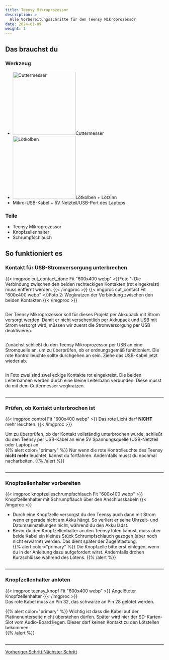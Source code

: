 ```yaml
---
title: Teensy Mikroprozessor
description: >
  Alle Vorbereitungsschritte für den Teensy Mikroprozessor 
date: 2024-01-09
weight: 1
---
```

## Das brauchst du

<div class="row">
    <div class="col-md-6">
       <h3>Werkzeug</h3>
       <ul>
       <li><img src="/icons/cutter.webp" alt="Cuttermesser" width="200"/>Cuttermesser</li>
       <li><img src="/icons/lötkolben.webp" alt="Lötkolben" width="200"/>Lötkolben + Lötzinn</li>
       <li>Mikro-USB-Kabel + 5V Netzteil/USB-Port des Laptops</li>
       </ul>
</div>
    <div class="col-md-6">
<h3>Teile</h3>
<ul>
       <li>Teensy Mikroprozessor</li>
        <li>Knopfzellenhalter</li>
        <li>Schrumpfschlauch</li>
       </ul> 
       </div>
</div>

## So funktioniert es 
<div class="row">

### Kontakt für USB-Stromversorgung unterbrechen
<div class="col-md-6">
       
{{< imgproc cut_contact_done Fit "600x400 webp" >}}Foto 1: Die Verbindung zwischen den beiden rechteckigen Kontakten (rot eingekreist) muss entfernt werden.
{{< /imgproc >}}
{{< imgproc cut_contact Fit "600x400 webp" >}}Foto 2: Wegkratzen der Verbindung zwischen den beiden Kontakten
{{< /imgproc >}}

</div>
    <div class="col-md-6" style="display: flex; flex-direction: column; justify-content: center;">
<p>Der Teensy Mikroprozessor soll für dieses Projekt per Akkupack mit Strom versorgt werden. Damit er nicht versehentlich per Akkupack und USB mit Strom versorgt wird, müssen wir zuerst die Stromversorgung per USB deaktivieren. </p>

<p>Zunächst schließt du den Teensy Mikroprozessor per USB an eine Stromquelle an, um zu überprüfen, ob er ordnungsgemäß funktioniert. Die rote Kontrollleuchte sollte durchgehen an sein. Ziehe das USB-Kabel jetzt wieder ab. </p>

<p>In Foto zwei sind zwei eckige Kontakte rot eingekreist. Die beiden Leiterbahnen werden durch eine kleine Leiterbahn verbunden. Diese musst du mit dem Cuttermesser wegkratzen. </p>
    </div>
</div>
<hr class="my-4"> <!-- Trennlinie -->

<div class="row">

### Prüfen, ob Kontakt unterbrochen ist
<div class="col-md-6">
      {{< imgproc control Fit "600x400 webp" >}} Das rote Licht darf <strong>NICHT</strong> mehr leuchten.
{{< /imgproc >}} 

</div>
    <div class="col-md-6" style="display: flex; flex-direction: column; justify-content: center;">

Um zu überprüfen, ob der Kontakt vollständig unterbrochen wurde, schließt du den Teensy per USB-Kabel an eine 5V Spannungsquelle (USB-Netzteil oder Laptop) an.<br>
 {{% alert color="primary" %}}
Nur wenn die rote Kontrolleuchte des Teensy **nicht mehr** leuchtet, kannst du fortfahren. Andernfalls musst du nochmal nacharbeiten.
{{% /alert %}}
    </div>
</div>
<hr class="my-4"> <!-- Trennlinie -->

<div class="row">

### Knopfzellenhalter vorbereiten
<div class="col-md-6">
      {{< imgproc knopfzelleschrumpfschlauch Fit "600x400 webp" >}} Knopfzellenhalter mit Schrumpflauch über den Anschlusskabeln
{{< /imgproc >}} 

</div>
    <div class="col-md-6" style="display: flex; flex-direction: column; justify-content: center;">

- Durch eine Knopfzelle versorgst du den Teensy auch dann mit Strom wenn er gerade nicht am Akku hängt. So verliert er seine Uhrzeit- und Datumseinstellungen nicht, während du den Akku lädst. 
- Bevor du den Knopfzellenhalter an den Teensy löten kannst, muss über beide Kabel ein kleines Stück Schrumpfschlauch gezogen (aber noch nicht erwärmt) werden. Das dient später der Zugentlastung.<br>
{{% alert color="primary" %}}
Die Knopfzelle bitte erst einlegen, wenn du in der Anleitung dazu aufgefordert wirst. Andernfalls drohen Kurzschlüsse während des Lötens. 
{{% /alert %}}
</div>
</div>
<hr class="my-4"> <!-- Trennlinie -->
<div class="row">

### Knopfzellenhalter anlöten
<div class="col-md-6">
      {{< imgproc teensy_knopf Fit "600x400 webp" >}} Angelöteter Knopfzellenhalter
{{< /imgproc >}} 

</div>
    <div class="col-md-6" style="display: flex; flex-direction: column; justify-content: center;">
Das rote Kabel muss an Pin 32, das schwarze an Pin 28 gelötet werden.<br>

{{% alert color="primary" %}}
Wichtig ist dass die Kabel auf der Platinenunterseite nicht überstehen dürfen. Später wird hier der SD-Karten-Slot vom Audio-Board liegen. Dieser darf keinen Kontakt zu den Lötstellen bekommen.   
{{% /alert %}}
</div>
</div>
<hr class="my-4"> <!-- Trennlinie -->

<div class="d-flex justify-content-between">
  <a class="btn btn-sm btn-primary me-3 mb-4" href="../">
<i class="fas fa-arrow-alt-circle-left me-2"></i> Vorheriger Schritt 
  </a>
  <a class="btn btn-sm btn-primary mb-4" href="../audioshield">
    Nächster Schritt <i class="fas fa-arrow-alt-circle-right ms-2"></i>
  </a>
</div>